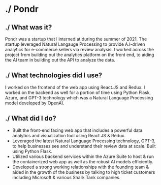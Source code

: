 # ./ Pondr

## ./ What was it?

Pondr was a startup that I interned at during the summer of 2021. The startup leveraged Natural Langauge Processing to provide A.I-driven analytics for e-commerce sellers via review analysis. I worked across the project from building out the analytics platform on the front end, to aiding the AI team in building out the API to analyze the data.

## ./ What technologies did I use?

I worked on the frontend of the web app using React.JS and Redux. I worked on the backend as well for a portion of time using Python Flask, Azure, and GPT-3 technology which was a Natural Language Processing model developed by OpenAI.

## ./ What did I do?

- Built the front-end facing web app that includes a powerful data analytics and visualization tool using React.JS & Redux.
- Leveraged the latest Natural Language Processing technology, GPT-3, to help businesses see and understand their review data at scale. Built using Python Flask.
- Utilized various backend services within the Azure Suite to host & run the containerized web app as well as the robust AI models efficiently.
- Developed a strong working relationships with the founding team & aided in the growth of the business by talking to high ticket customers including Microsoft & various Shark Tank companies.
